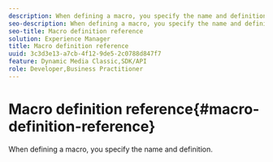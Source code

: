 ```yaml
---
description: When defining a macro, you specify the name and definition.
seo-description: When defining a macro, you specify the name and definition.
seo-title: Macro definition reference
solution: Experience Manager
title: Macro definition reference
uuid: 3c3d3e13-a7cb-4f12-9de5-2c0788d847f7
feature: Dynamic Media Classic,SDK/API
role: Developer,Business Practitioner
---
```


# Macro definition reference{#macro-definition-reference}

When defining a macro, you specify the name and definition.

